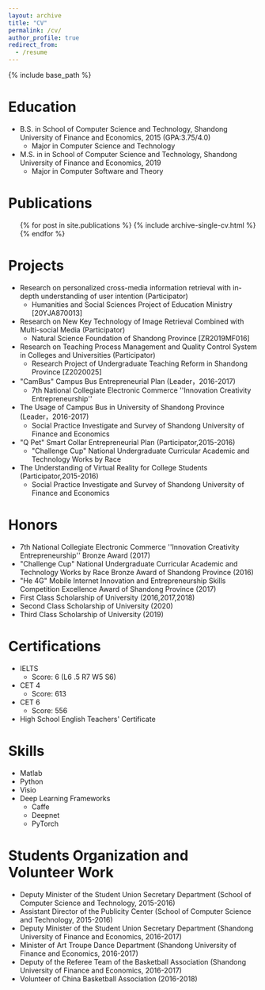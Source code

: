 ```yaml
---
layout: archive
title: "CV"
permalink: /cv/
author_profile: true
redirect_from:
  - /resume
---
```


{% include base_path %}

Education
======
* B.S. in School of Computer Science and Technology, Shandong University of Finance and Economics, 2015 (GPA:3.75/4.0)
  * Major in Computer Science and Technology
* M.S. in in School of Computer Science and Technology, Shandong University of Finance and Economics, 2019
  * Major in Computer Software and Theory

Publications
======
  <ul>{% for post in site.publications %}
    {% include archive-single-cv.html %}
  {% endfor %}</ul>

Projects
======
* Research on personalized cross-media information retrieval with in-depth understanding of user intention (Participator)
  * Humanities and Social Sciences Project of Education Ministry \[20YJA870013\]
* Research on New Key Technology of Image Retrieval Combined with Multi-social Media (Participator)
  * Natural Science Foundation of Shandong Province \[ZR2019MF016\]
* Research on Teaching Process Management and Quality Control System in Colleges and Universities (Participator)
  * Research Project of Undergraduate Teaching Reform in Shandong Province \[Z2020025\]
* "CamBus" Campus Bus Entrepreneurial Plan (Leader，2016-2017)
  * 7th National Collegiate Electronic Commerce ''Innovation Creativity Entrepreneurship''
* The Usage of Campus Bus in University of Shandong Province (Leader，2016-2017)
  * Social Practice Investigate and Survey of Shandong University of Finance and Economics
* "Q Pet" Smart Collar Entrepreneurial Plan (Participator,2015-2016)
  * "Challenge Cup" National Undergraduate Curricular Academic and Technology Works by Race
* The Understanding of Virtual Reality for College Students (Participator,2015-2016)
  * Social Practice Investigate and Survey of Shandong University of Finance and Economics


Honors
======
* 7th National Collegiate Electronic Commerce ''Innovation Creativity Entrepreneurship'' Bronze Award (2017)
* "Challenge Cup" National Undergraduate Curricular Academic and Technology Works by Race Bronze Award of Shandong Province (2016)
* "He 4G" Mobile Internet Innovation and Entrepreneurship Skills Competition Excellence Award of Shandong Province (2017)
* First Class Scholarship of University (2016,2017,2018)
* Second Class Scholarship of University (2020)
* Third Class Scholarship of University (2019)

Certifications
======
* IELTS 
  * Score: 6 (L6 .5 R7 W5 S6)
* CET 4 
  * Score: 613
* CET 6 
  * Score: 556
* High School English Teachers' Certificate
  
Skills
======
* Matlab
* Python
* Visio
* Deep Learning Frameworks
  * Caffe
  * Deepnet
  * PyTorch

Students Organization and Volunteer Work
======
* Deputy Minister of the Student Union Secretary Department (School of Computer Science and Technology, 2015-2016)
* Assistant Director of the Publicity Center (School of Computer Science and Technology, 2015-2016)
* Deputy Minister of the Student Union Secretary Department (Shandong University of Finance and Economics, 2016-2017)
* Minister of Art Troupe Dance Department (Shandong University of Finance and Economics, 2016-2017)
* Deputy of the Referee Team of the Basketball Association (Shandong University of Finance and Economics, 2016-2017)
* Volunteer of China Basketball Association (2016-2018)
